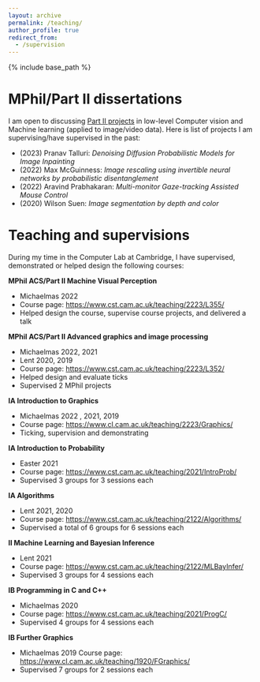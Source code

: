 ```yaml
---
layout: archive
permalink: /teaching/
author_profile: true
redirect_from:
  - /supervision
---
```


{% include base_path %}

MPhil/Part II dissertations
=====
I am open to discussing <a href="https://www.cst.cam.ac.uk/teaching/part-ii/projects" target="_blank">Part II projects</a> in low-level Computer vision and Machine learning (applied to image/video data). Here is list of projects I am supervising/have supervised in the past:
* (2023) Pranav Talluri: *Denoising Diffusion Probabilistic Models for Image Inpainting*
* (2022) Max McGuinness: *Image rescaling using invertible neural networks by probabilistic disentanglement*
* (2022) Aravind Prabhakaran: *Multi-monitor Gaze-tracking Assisted Mouse Control*
* (2020) Wilson Suen: *Image segmentation by depth and color*

Teaching and supervisions
=====
During my time in the Computer Lab at Cambridge, I have supervised, demonstrated or helped design the following courses:

**MPhil ACS/Part II Machine Visual Perception**
* Michaelmas 2022
* Course page: <https://www.cst.cam.ac.uk/teaching/2223/L355/>
* Helped design the course, supervise course projects, and delivered a talk

**MPhil ACS/Part II Advanced graphics and image processing**
* Michaelmas 2022, 2021
* Lent 2020, 2019
* Course page: <https://www.cst.cam.ac.uk/teaching/2223/L352/>
* Helped design and evaluate ticks
* Supervised 2 MPhil projects

**IA Introduction to Graphics**
* Michaelmas 2022 , 2021, 2019
* Course page: <https://www.cl.cam.ac.uk/teaching/2223/Graphics/>
* Ticking, supervision and demonstrating

**IA Introduction to Probability**
* Easter 2021
* Course page: <https://www.cst.cam.ac.uk/teaching/2021/IntroProb/>
* Supervised 3 groups for 3 sessions each

**IA Algorithms**
* Lent 2021, 2020
* Course page: <https://www.cst.cam.ac.uk/teaching/2122/Algorithms/>
* Supervised a total of 6 groups for 6 sessions each

**II Machine Learning and Bayesian Inference**
* Lent 2021
* Course page: <https://www.cst.cam.ac.uk/teaching/2122/MLBayInfer/>
* Supervised 3 groups for 4 sessions each

**IB Programming in C and C++**
* Michaelmas 2020
* Course page: <https://www.cst.cam.ac.uk/teaching/2021/ProgC/>
* Supervised 4 groups for 4 sessions each

**IB Further Graphics**
* Michaelmas 2019
Course page: <https://www.cl.cam.ac.uk/teaching/1920/FGraphics/>
* Supervised 7 groups for 2 sessions each
